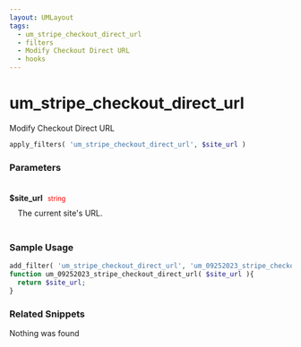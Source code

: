 ```yaml
---
layout: UMLayout
tags: 
  - um_stripe_checkout_direct_url
  - filters
  - Modify Checkout Direct URL
  - hooks
---
```

# um\_stripe\_checkout\_direct\_url
Modify Checkout Direct URL
``` php
apply_filters( 'um_stripe_checkout_direct_url', $site_url )
```
<div class='hook-sep'></div>

### Parameters

<div style='padding: 20px 0px 10px;'>
<strong>$site_url</strong> <span style='color:red;font-size:12px;padding: 0px 5px 0px 5px' >string</span>
<div style="margin-left:10px;padding: 10px 5px">The current site's URL.</div>
</div>
<div class='hook-sep'></div>



### Sample Usage

``` php
add_filter( 'um_stripe_checkout_direct_url', 'um_09252023_stripe_checkout_direct_url ', 10, 1 )
function um_09252023_stripe_checkout_direct_url( $site_url ){
  return $site_url;
}
```
<div class='hook-sep'></div>



### Related Snippets

Nothing was found

